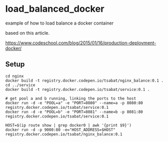 # load_balanced_docker
example of how to load balance a docker container

based on this article.

https://www.codeschool.com/blog/2015/01/16/production-deployment-docker/

## Setup

```
cd nginx
docker build -t registry.docker.codepen.io/tsabat/nginx_balance:0.1 .
cd ../service
docker build -t registry.docker.codepen.io/tsabat/service:0.1 .

# get pool a and b running, linking the ports to the host
docker run -d -e "POOL=a" -e "PORT=8080" --name=a -p 8080:80 registry.docker.codepen.io/tsabat/service:0.1
docker run -d -e "POOL=b" -e "PORT=8081" --name=b -p 8081:80 registry.docker.codepen.io/tsabat/service:0.1

HOST=$(ip route show | grep docker0 | awk '{print $9}')
docker run -d -p 9000:80 -e="HOST_ADDRESS=$HOST" registry.docker.codepen.io/tsabat/nginx_balance:0.1
